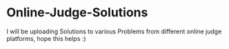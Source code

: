 # Online-Judge-Solutions
I will be uploading Solutions to various Problems from different online judge platforms, hope this helps :)
